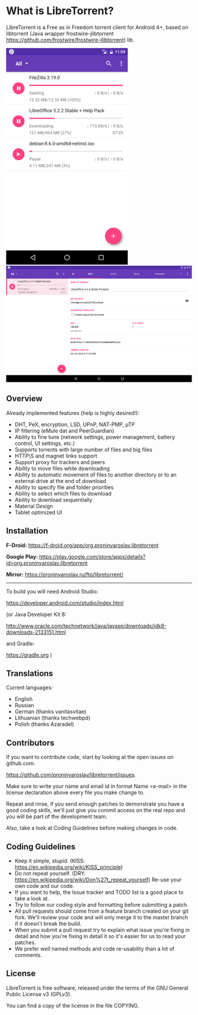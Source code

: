 What is LibreTorrent?
=====================

LibreTorrent is a Free as in Freedom torrent client for Android 4+, based on libtorrent (Java wrapper frostwire-jlibtorrent https://github.com/frostwire/frostwire-jlibtorrent) lib.

![phone](/doc/screenshots/phone.png) ![tablet](/doc/screenshots/tablet.png)

Overview
---

Already implemented features (help is highly desired!):

 - DHT, PeX, encryption, LSD, UPnP, NAT-PMP, µTP
 - IP filtering (eMule dat and PeerGuardian)
 - Ability to fine tune (network settings, power management, battery control, UI settings, etc.)
 - Supports torrents with large number of files and big files
 - HTTP\S and magnet links support
 - Support proxy for trackers and peers
 - Ability to move files while downloading
 - Ability to automatic movement of files to another directory or to an external drive at the end of download
 - Ability to specify file and folder priorities
 - Ability to select which files to download
 - Ability to download sequentially
 - Material Design
 - Tablet optimized UI

Installation
---

**F-Droid:** https://f-droid.org/app/org.proninyaroslav.libretorrent

**Google Play:** https://play.google.com/store/apps/details?id=org.proninyaroslav.libretorrent

**Mirror:** https://proninyaroslav.ru/ftp/libretorrent/

---

To build you will need Android Studio:

  https://developer.android.com/studio/index.html 

(or Java Developer Kit 8:

  http://www.oracle.com/technetwork/java/javase/downloads/jdk8-downloads-2133151.html 

and Gradle:

  https://gradle.org )


Translations
---

Current languages:

 - English
 - Russian
 - German (thanks vanitasvitae)
 - Lithuanian (thanks techwebpd)
 - Polish (thanks Azaradel)

Contributors
---

If you want to contribute code, start by looking at the open issues on github.com:

  https://github.com/proninyaroslav/libretorrent/issues.

Make sure to write your name and email id in format Name \<e-mail\> in the license declaration above every file you make change to.

Repeat and rinse, if you send enough patches to demonstrate you have a good coding skills, we'll just give you commit access on the real repo and you will be part of the development team.

Also, take a look at Coding Guidelines before making changes in code.

Coding Guidelines
---

 - Keep it simple, stupid. (KISS: https://en.wikipedia.org/wiki/KISS_principle)
 - Do not repeat yourself. (DRY: https://en.wikipedia.org/wiki/Don%27t_repeat_yourself) Re-use your own code and our code.
 - If you want to help, the Issue tracker and TODO list is a good place to take a look at.
 - Try to follow our coding style and formatting before submitting a patch.
 - All pull requests should come from a feature branch created on your git fork. We'll review your code and will only merge it to the master branch if it doesn't break the build.
 - When you submit a pull request try to explain what issue you're fixing in detail and how you're fixing in detail it so it's easier for us to read your patches.
 - We prefer well named methods and code re-usability than a lot of comments.

License
---

LibreTorrent is free software, released under the terms of the GNU General Public License v3 (GPLv3).

You can find a copy of the license in the file COPYING.
